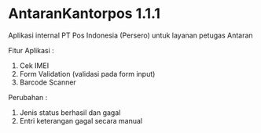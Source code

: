 # AntaranKantorpos 1.1.1

Aplikasi internal PT Pos Indonesia (Persero) untuk layanan petugas Antaran  

Fitur Aplikasi :  
1. Cek IMEI  
2. Form Validation (validasi pada form input)  
3. Barcode Scanner  

Perubahan :  
1. Jenis status berhasil dan gagal  
2. Entri keterangan gagal secara manual

